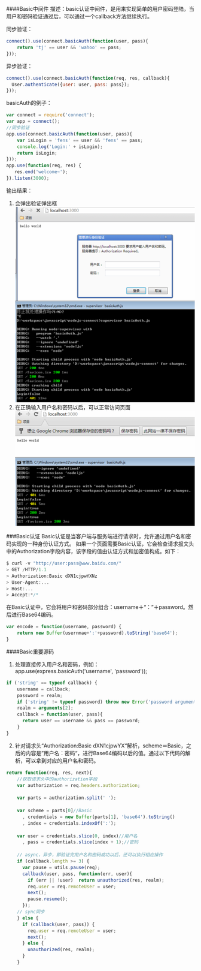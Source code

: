 ####Basic中间件
描述：basic认证中间件，是用来实现简单的用户密码登陆，当用户和密码验证通过后，可以通过一个callback方法继续执行。

同步验证：
```javascript
connect().use(connect.basicAuth(function(user, pass){
    return 'tj' == user && 'wahoo' == pass;
}));
```

异步验证：
```javascript
connect().use(connect.basicAuth(function(req, res, callback){
  User.authenticate({user: user, pass: pass});
}));
```

basicAuth的例子：
```javascript
var connect = require('connect');
var app = connect();
//同步验证
app.use(connect.basicAuth(function(user, pass){
    var isLogin = 'fens' == user && 'fens' == pass;
    console.log('Login:' + isLogin);
    return isLogin;
}));
app.use(function(req, res) {
   res.end('welcome~');
}).listen(3000);
```

输出结果：
1. 会弹出验证弹出框
![alt text](./imgs/basicAuth1.png "Title")
2. 在正确输入用户名和密码以后，可以正常访问页面
![alt text](./imgs/basicAuth2.png "Title")

###Basic认证
Basic认证是当客户端与服务端进行请求时，允许通过用户名和密码实现的一种身份认证方式。
如果一个页面需要Basic认证，它会检查请求报文头中的Authorization字段内容，该字段的值由认证方式和加密值构成。如下：

```javascript
$ curl -v "http://user:pass@www.baidu.com/"
> GET /HTTP/1.1
> Authorization:Basic dXN1cjpwYXNz
> User-Agent:...
> Host:...
> Accept:*/*
```
在Basic认证中，它会将用户和密码部分组合：username＋“：”＋password。然后进行Base64编码。
```javascript
var encode = function(username, password) {
    return new Buffer(usernmae+':'+password).toString('base64');
}
```

####Basic重要源码
1. 处理直接传入用户名和密码，例如：
app.use(express.basicAuth('username', 'password'));

```javascript
if ('string' == typeof callback) {
    username = callback;
    password = realm;
    if ('string' != typeof password) throw new Error('password argument required');
    realm = arguments[2];
    callback = function(user, pass){
      return user == username && pass == password;
    }
}
```

2. 针对请求头“Authorization:Basic dXN1cjpwYX“解析，scheme＝Basic，之后的内容是”用户名：密码“，进行Base64编码以后的值。通过以下代码的解析，可以拿到对应的用户名和密码。


```javascript
return function(req, res, next){
    //获取请求头中的authorization字段
    var authorization = req.headers.authorization;

    var parts = authorization.split(' ');

    var scheme = parts[0]//Basic
      , credentials = new Buffer(parts[1], 'base64').toString()
      , index = credentials.indexOf(':');
    
    var user = credentials.slice(0, index)//用户名
      , pass = credentials.slice(index + 1);//密码

    // async，异步，即验证完用户名和密码成功以后，还可以执行相应操作
    if (callback.length >= 3) {
      var pause = utils.pause(req);
      callback(user, pass, function(err, user){
        if (err || !user)  return unauthorized(res, realm);
        req.user = req.remoteUser = user;
        next();
        pause.resume();
      });
    // sync同步
    } else {
      if (callback(user, pass)) {
        req.user = req.remoteUser = user;
        next();
      } else {
        unauthorized(res, realm);
      }
    }
```
